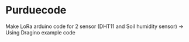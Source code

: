 # Purduecode
Make LoRa arduino code for 2 sensor (DHT11 and Soil humidity sensor) -> Using Dragino example code

